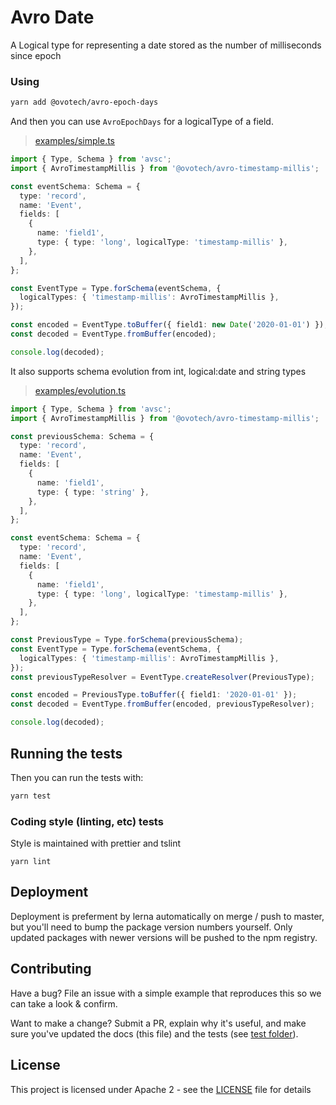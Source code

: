 # Avro Date

A Logical type for representing a date stored as the number of milliseconds since epoch

### Using

```bash
yarn add @ovotech/avro-epoch-days
```

And then you can use `AvroEpochDays` for a logicalType of a field.

> [examples/simple.ts](examples/simple.ts)

```typescript
import { Type, Schema } from 'avsc';
import { AvroTimestampMillis } from '@ovotech/avro-timestamp-millis';

const eventSchema: Schema = {
  type: 'record',
  name: 'Event',
  fields: [
    {
      name: 'field1',
      type: { type: 'long', logicalType: 'timestamp-millis' },
    },
  ],
};

const EventType = Type.forSchema(eventSchema, {
  logicalTypes: { 'timestamp-millis': AvroTimestampMillis },
});

const encoded = EventType.toBuffer({ field1: new Date('2020-01-01') });
const decoded = EventType.fromBuffer(encoded);

console.log(decoded);
```

It also supports schema evolution from int, logical:date and string types

> [examples/evolution.ts](examples/evolution.ts)

```typescript
import { Type, Schema } from 'avsc';
import { AvroTimestampMillis } from '@ovotech/avro-timestamp-millis';

const previousSchema: Schema = {
  type: 'record',
  name: 'Event',
  fields: [
    {
      name: 'field1',
      type: { type: 'string' },
    },
  ],
};

const eventSchema: Schema = {
  type: 'record',
  name: 'Event',
  fields: [
    {
      name: 'field1',
      type: { type: 'long', logicalType: 'timestamp-millis' },
    },
  ],
};

const PreviousType = Type.forSchema(previousSchema);
const EventType = Type.forSchema(eventSchema, {
  logicalTypes: { 'timestamp-millis': AvroTimestampMillis },
});
const previousTypeResolver = EventType.createResolver(PreviousType);

const encoded = PreviousType.toBuffer({ field1: '2020-01-01' });
const decoded = EventType.fromBuffer(encoded, previousTypeResolver);

console.log(decoded);
```

## Running the tests

Then you can run the tests with:

```bash
yarn test
```

### Coding style (linting, etc) tests

Style is maintained with prettier and tslint

```
yarn lint
```

## Deployment

Deployment is preferment by lerna automatically on merge / push to master, but you'll need to bump the package version numbers yourself. Only updated packages with newer versions will be pushed to the npm registry.

## Contributing

Have a bug? File an issue with a simple example that reproduces this so we can take a look & confirm.

Want to make a change? Submit a PR, explain why it's useful, and make sure you've updated the docs (this file) and the tests (see [test folder](test)).

## License

This project is licensed under Apache 2 - see the [LICENSE](LICENSE) file for details
